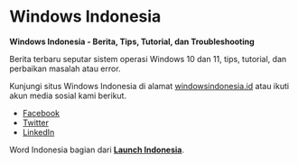 # Windows Indonesia

**Windows Indonesia - Berita, Tips, Tutorial, dan Troubleshooting**

Berita terbaru seputar sistem operasi Windows 10 dan 11, tips, tutorial, dan perbaikan masalah atau error.

Kunjungi situs Windows Indonesia di alamat [windowsindonesia.id](https://windowsindonesia.id) atau ikuti akun media sosial kami berikut.

- [Facebook](https://www.facebook.com/windowsidn)
- [Twitter](https://twitter.com/windowsidn)
- [LinkedIn](https://www.linkedin.com/company/windowsidn)

Word Indonesia bagian dari [**Launch Indonesia**](https://www.youtube.com/c/launchid).
